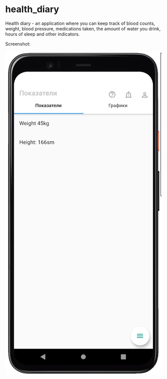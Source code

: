 # health_diary

Health diary - an application where you can keep track of blood counts, weight, blood pressure, medications taken, the amount of water you drink, hours of sleep and other indicators.

Screenshot:

![alt text](https://github.com/Nyanny/health_diary/blob/dev_EN/Screenshot.png)
